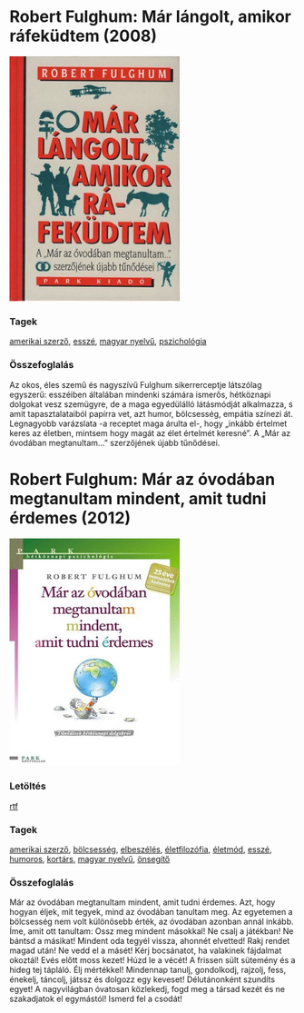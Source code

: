 # <a name="id_1277">Robert Fulghum: Már lángolt, amikor ráfeküdtem (2008)</a>
<img src="https://github.com/BercziSandor/calibre_lib/raw/main/libs/main/Robert%20Fulghum/Mar%20langolt%2C%20amikor%20rafekudtem%20%281277%29/cover.jpg" alt="cover" width="300"/>

### Tagek
[amerikai szerző](https://github.com/berczisandor/calibre_lib/libs/main/blob/main/_tags/amerikai%20szerz%c5%91.md), [esszé](https://github.com/berczisandor/calibre_lib/libs/main/blob/main/_tags/essz%c3%a9.md), [magyar nyelvű](https://github.com/berczisandor/calibre_lib/libs/main/blob/main/_tags/magyar%20nyelv%c5%b1.md), [pszichológia](https://github.com/berczisandor/calibre_lib/libs/main/blob/main/_tags/pszichol%c3%b3gia.md)

### Összefoglalás
<div>
<p>Az okos, éles szemű és nagyszívű Fulghum sikerrerceptje látszólag egyszerű: esszéiben általában mindenki számára ismerős, hétköznapi dolgokat vesz szemügyre, de a maga egyedülálló látásmódját alkalmazza, s amit tapasztalataiból papírra vet, azt humor, bölcsesség, empátia színezi át. Legnagyobb varázslata -a receptet maga árulta el-, hogy „inkább értelmet keres az életben, mintsem hogy magát az élet értelmét keresné”. A „Már az óvodában megtanultam…” szerzőjének újabb tűnődései.</p></div>


# <a name="id_1302">Robert Fulghum: Már az óvodában megtanultam mindent, amit tudni érdemes (2012)</a>
<img src="https://github.com/BercziSandor/calibre_lib/raw/main/libs/main/Robert%20Fulghum/Mar%20az%20ovodaban%20megtanultam%20mindent%20%281302%29/cover.jpg" alt="cover" width="300"/>

### Letöltés
[rtf](https://github.com/BercziSandor/calibre_lib/raw/main/libs/main/Robert%20Fulghum/Mar%20az%20ovodaban%20megtanultam%20mindent%20%281302%29/Mar%20az%20ovodaban%20megtanultam%20min%20-%20Robert%20Fulghum.rtf)

### Tagek
[amerikai szerző](https://github.com/berczisandor/calibre_lib/libs/main/blob/main/_tags/amerikai%20szerz%c5%91.md), [bölcsesség](https://github.com/berczisandor/calibre_lib/libs/main/blob/main/_tags/b%c3%b6lcsess%c3%a9g.md), [elbeszélés](https://github.com/berczisandor/calibre_lib/libs/main/blob/main/_tags/elbesz%c3%a9l%c3%a9s.md), [életfilozófia](https://github.com/berczisandor/calibre_lib/libs/main/blob/main/_tags/%c3%a9letfiloz%c3%b3fia.md), [életmód](https://github.com/berczisandor/calibre_lib/libs/main/blob/main/_tags/%c3%a9letm%c3%b3d.md), [esszé](https://github.com/berczisandor/calibre_lib/libs/main/blob/main/_tags/essz%c3%a9.md), [humoros](https://github.com/berczisandor/calibre_lib/libs/main/blob/main/_tags/humoros.md), [kortárs](https://github.com/berczisandor/calibre_lib/libs/main/blob/main/_tags/kort%c3%a1rs.md), [magyar nyelvű](https://github.com/berczisandor/calibre_lib/libs/main/blob/main/_tags/magyar%20nyelv%c5%b1.md), [önsegítő](https://github.com/berczisandor/calibre_lib/libs/main/blob/main/_tags/%c3%b6nseg%c3%adt%c5%91.md)

### Összefoglalás
<div>
<p>Már az óvodában megtanultam mindent, amit tudni érdemes. Azt, hogy hogyan éljek, mit tegyek, mind az óvodában tanultam meg. Az egyetemen a bölcsesség nem volt különösebb érték, az óvodában azonban annál inkább. Íme, amit ott tanultam: Ossz meg mindent másokkal! Ne csalj a játékban! Ne bántsd a másikat! Mindent oda tegyél vissza, ahonnét elvetted! Rakj rendet magad után! Ne vedd el a másét! Kérj bocsánatot, ha valakinek fájdalmat okoztál! Evés előtt moss kezet! Húzd le a vécét! A frissen sült sütemény és a hideg tej tápláló. Élj mértékkel! Mindennap tanulj, gondolkodj, rajzolj, fess, énekelj, táncolj, játssz és dolgozz egy keveset! Délutánonként szundíts egyet! A nagyvilágban óvatosan közlekedj, fogd meg a társad kezét és ne szakadjatok el egymástól! Ismerd fel a csodát!</p></div>


